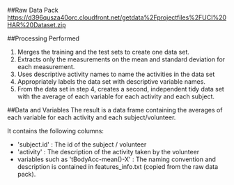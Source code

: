 ##Raw Data Pack
https://d396qusza40orc.cloudfront.net/getdata%2Fprojectfiles%2FUCI%20HAR%20Dataset.zip

##Processing Performed
1. Merges the training and the test sets to create one data set.
2. Extracts only the measurements on the mean and standard deviation for each measurement. 
3. Uses descriptive activity names to name the activities in the data set
4. Appropriately labels the data set with descriptive variable names. 
5. From the data set in step 4, creates a second, independent tidy data set with the average of each variable for each activity and each subject.

##Data and Variables
The result is a data frame containing the averages of each variable for each activity and each subject/volunteer.

It contains the following columns:
- 'subject.id' : The id of the subject / volunteer
- 'activity' : The description of the activity taken by the volunteer
- variables such as 'tBodyAcc-mean()-X' : The naming convention and description is contained in features_info.txt (copied from the raw data pack).
